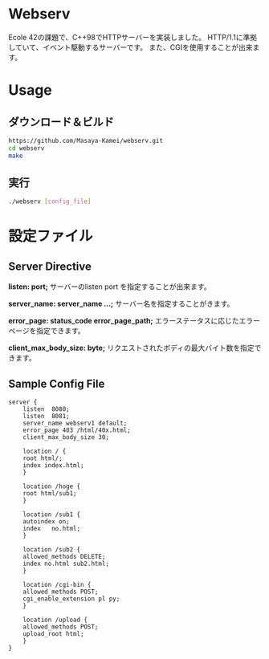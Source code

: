 # Webserv

Ecole 42の課題で、C++98でHTTPサーバーを実装しました。
HTTP/1.1に準拠していて、イベント駆動するサーバーです。
また、CGIを使用することが出来ます。


# Usage
## ダウンロード＆ビルド
```sh
https://github.com/Masaya-Kamei/webserv.git
cd webserv
make
```
## 実行
```sh
./webserv [config_file]
```

# 設定ファイル

## Server Directive

**listen: port;**
サーバーのlisten port を指定することが出来ます。

**server_name: server_name ...;**
サーバー名を指定することがきます。

**error_page: status_code error_page_path;**
エラーステータスに応じたエラーページを指定できます。

**client_max_body_size: byte;**
リクエストされたボディの最大バイト数を指定できます。

## Sample Config File
```
server {
    listen  8080;
    listen  8081;
    server_name webserv1 default;
    error_page 403 /html/40x.html;
    client_max_body_size 30;

    location / {
    root html/;
    index index.html;
    }

    location /hoge {
    root html/sub1;
    }

    location /sub1 {
    autoindex on;
    index   no.html;
    }

    location /sub2 {
    allowed_methods DELETE;
    index no.html sub2.html;
    }

    location /cgi-bin {
    allowed_methods POST;
    cgi_enable_extension pl py;
    }

    location /upload {
    allowed_methods POST;
    upload_root html;
    }
}
```
